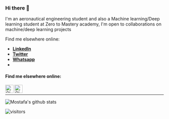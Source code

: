 ### Hi there 👋


I'm an aeronautical engineering student and also a Machine learning/Deep learning student at Zero to Mastery academy, I'm open to collaborations on machine/deep learning projects

Find me elsewhere online:
- [**LinkedIn**](www.linkedin.com/in/olusipedaniel)
- [**Twitter**](www.twitter.com/olusipe_daniel)
- [**Whatsapp**](https://wa.me/+2349136355052)
- 
#### Find me elsewhere online:
[<img align="left" alt="Olusipe Daniel | LinkedIn" width="26px" src="https://cdn.jsdelivr.net/npm/simple-icons@v3/icons/linkedin.svg" />][linkedin]
[<img align="left" alt="Olusipe Daniel | twitter" width="26px" src="https://cdn.jsdelivr.net/npm/simple-icons@v3/icons/twitter.svg" />][twitter]


<br />

---

![Mostafa's github stats](https://github-readme-stats.vercel.app/api?username=Mostafa-Ebrahim&count_private=true&hide=issues&icon_color=871489&title_color=002a6e&bg_color=DEG,ffffff,e8ecfd&show_icons=true)

![visitors](https://visitor-badge.laobi.icu/badge?page_id=Mostafa-Ebrahim.Mostafa-Ebrahim)
<!-- ![Top Langs](https://github-readme-stats.vercel.app/api/top-langs/?username=Mostafa-Ebrahim&layout=compact) -->


[linkedin]: https://www.linkedin.com/in/olusipedaniel
[twitter]: https://www.twitter.com/olusipe_daniel

